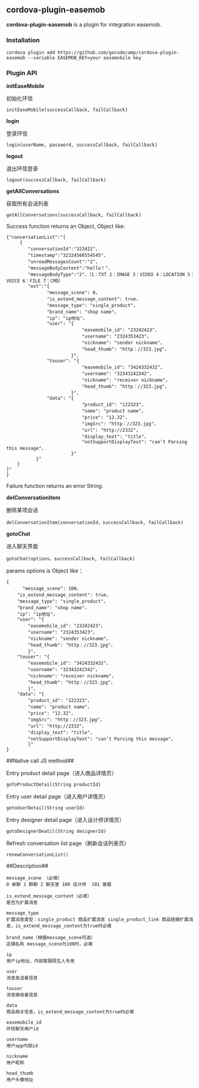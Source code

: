 ## cordova-plugin-easemob ##

**cordova-plugin-easemob** is a plugin for integration easemob.

### Installation ###

```
cordova plugin add https://github.com/gocodecamp/cordova-plugin-easemob --variable EASEMOB_KEY=your easemobile key
```

### Plugin API ###

**initEaseMobile**

初始化环信

`initEaseMobile(successCallback, failCallback)`

**login**

登录环信

`login(userName, password, successCallback, failCallback)`

**logout**

退出环信登录

`logout(successCallback, failCallback)`

**getAllConversations**

获取所有会话列表

`getAllConversations(successCallback, failCallback)`


Success function returns an Object, Object like:

	{"conversationList":"[
		 {
        	"conversationId":"323422"，
        	"timestamp":"32324566554545"，
	    	"unreadMessagesCount":"2"，
        	"messageBodyContent":"hello！"，
        	"messageBodyType":"2"，（1：TXT 2：IMAGE 3：VIDEO 4：LOCATION 5：VOICE 6：FILE 7：CMD）
        	"ext":"{
                   "message_scene": 0，
                   "is_extend_message_content": true，
                   "message_type": "single_product"，
                   "brand_name": "shop name"，
                   "ip": "ip地址"，
                   "user": "{
								"easemobile_id": "23242423"，
                   				"username": "2324353423"，
                   				"nickname": "sender nickname"，
                   				"head_thumb": "http：//323.jpg"，
							}"，
                   "touser": "{
								"easemobile_id": "3424332432"，
                   				"username": "32343242342"，
                   				"nickname": "receiver nickname"，
                   				"head_thumb": "http：//323.jpg"，
							}"，
                   "data": "{
								"product_id": "122323"，
                   				"name": "product name"，
                   				"price": "12.32"，
                   				"imgSrc": "http：//323.jpg"，
								"url": "http://2332"，
                   				"display_text": "title"，
                   				"notSupportDisplayText": "can’t Parsing this message"，
							}"
               }"
		}
	]"
	}

Failure function returns an error String.

**delConversationItem**

删除某项会话

`delConversationItem(conversationId，successCallback, failCallback)`

**gotoChat**

进入聊天界面

`gotoChat(options，successCallback, failCallback)`

params options is Object like：

	{
    	  "message_scene": 100，
        "is_extend_message_content": true，
        "message_type": "single_product"，
        "brand_name": "shop name"，
        "ip": "ip地址"，
        "user": "{
        	"easemobile_id": "23242423"，
        	"username": "2324353423"，
        	"nickname": "sender nickname"，
        	"head_thumb": "http：//323.jpg"，
        	}"，
        "touser": "{
        	"easemobile_id": "3424332432"，
        	"username": "32343242342"，
        	"nickname": "receiver nickname"，
        	"head_thumb": "http：//323.jpg"，
        	}"，
        "data": "{
        	"product_id": "122323"，
        	"name": "product name"，
        	"price": "12.32"，
        	"imgSrc": "http：//323.jpg"，
        	"url": "http://2332"，
        	"display_text": "title"，
        	"notSupportDisplayText": "can’t Parsing this message"，
        	}"
	}

##Native call JS method##

Entry product detail page（进入商品详情页）

`goToProductDetail(String productId)`

Entry user detail page（进入用户详情页）

`gotoUserDetail(String userId)`

Entry designer detail page（进入设计师详情页）

`gotoDesignerDeatil(String designerId)`

Refresh conversation list page（刷新会话列表页）

`renewConversationList()`

##Description##

	message_scene （必填）
	0 单聊 1 群聊 2 聊天室 100 设计师  101 客服

	is_extend_message_content（必填）
	是否为扩展消息

	message_type
    扩展消息类型：single_product 商品扩展消息 single_product_link 商品链接扩展消息，is_extend_message_content为true时必填

	brand_name（根据message_scene可选）
	店铺名称 message_scene为100时，必填

	ip
	用户ip地址，内部客服陌生人专用
	
	user
	消息发送者信息

	touser
	消息接收者信息

	data
	商品相关信息，is_extend_message_content为true时必填

	easemobile_id
	环信聊天用户id

	username
	用户app内部id

	nickname
	用户昵称

	head_thumb
	用户头像地址